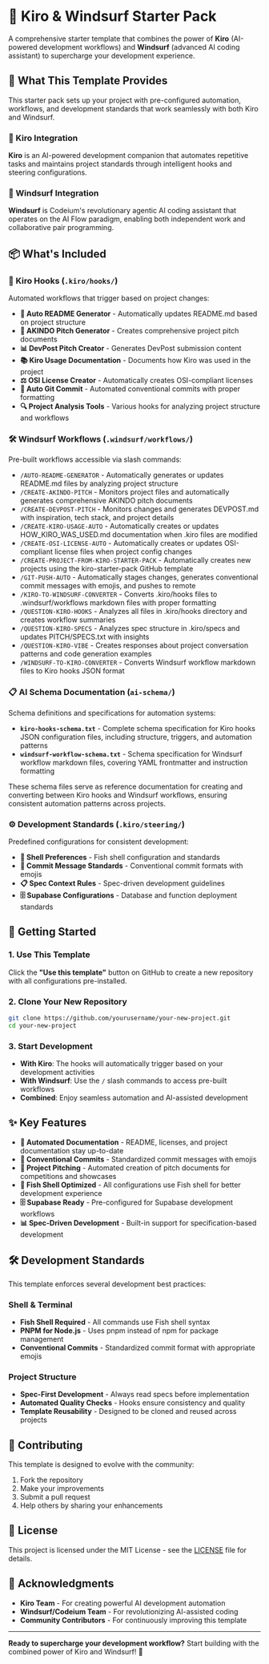 # 🚀 Kiro & Windsurf Starter Pack

A comprehensive starter template that combines the power of **Kiro** (AI-powered development workflows) and **Windsurf** (advanced AI coding assistant) to supercharge your development experience.

## 🎯 What This Template Provides

This starter pack sets up your project with pre-configured automation, workflows, and development standards that work seamlessly with both Kiro and Windsurf.

### 🤖 Kiro Integration
**Kiro** is an AI-powered development companion that automates repetitive tasks and maintains project standards through intelligent hooks and steering configurations.

### 🌊 Windsurf Integration  
**Windsurf** is Codeium's revolutionary agentic AI coding assistant that operates on the AI Flow paradigm, enabling both independent work and collaborative pair programming.

## 📦 What's Included

### 🔗 Kiro Hooks (`.kiro/hooks/`)
Automated workflows that trigger based on project changes:

- **📝 Auto README Generator** - Automatically updates README.md based on project structure
- **🎯 AKINDO Pitch Generator** - Creates comprehensive project pitch documents
- **📊 DevPost Pitch Creator** - Generates DevPost submission content
- **📚 Kiro Usage Documentation** - Documents how Kiro was used in the project
- **⚖️ OSI License Creator** - Automatically creates OSI-compliant licenses
- **🔄 Auto Git Commit** - Automated conventional commits with proper formatting
- **🔍 Project Analysis Tools** - Various hooks for analyzing project structure and workflows

### 🛠️ Windsurf Workflows (`.windsurf/workflows/`)
Pre-built workflows accessible via slash commands:

- `/AUTO-README-GENERATOR` - Automatically generates or updates README.md files by analyzing project structure
- `/CREATE-AKINDO-PITCH` - Monitors project files and automatically generates comprehensive AKINDO pitch documents
- `/CREATE-DEVPOST-PITCH` - Monitors changes and generates DEVPOST.md with inspiration, tech stack, and project details
- `/CREATE-KIRO-USAGE-AUTO` - Automatically creates or updates HOW_KIRO_WAS_USED.md documentation when .kiro files are modified
- `/CREATE-OSI-LICENSE-AUTO` - Automatically creates or updates OSI-compliant license files when project config changes
- `/CREATE-PROJECT-FROM-KIRO-STARTER-PACK` - Automatically creates new projects using the kiro-starter-pack GitHub template
- `/GIT-PUSH-AUTO` - Automatically stages changes, generates conventional commit messages with emojis, and pushes to remote
- `/KIRO-TO-WINDSURF-CONVERTER` - Converts .kiro/hooks files to .windsurf/workflows markdown files with proper formatting
- `/QUESTION-KIRO-HOOKS` - Analyzes all files in .kiro/hooks directory and creates workflow summaries
- `/QUESTION-KIRO-SPECS` - Analyzes spec structure in .kiro/specs and updates PITCH/SPECS.txt with insights
- `/QUESTION-KIRO-VIBE` - Creates responses about project conversation patterns and code generation examples
- `/WINDSURF-TO-KIRO-CONVERTER` - Converts Windsurf workflow markdown files to Kiro hooks JSON format

### 📋 AI Schema Documentation (`ai-schema/`)
Schema definitions and specifications for automation systems:

- **`kiro-hooks-schema.txt`** - Complete schema specification for Kiro hooks JSON configuration files, including structure, triggers, and automation patterns
- **`windsurf-workflow-schema.txt`** - Schema specification for Windsurf workflow markdown files, covering YAML frontmatter and instruction formatting

These schema files serve as reference documentation for creating and converting between Kiro hooks and Windsurf workflows, ensuring consistent automation patterns across projects.

### ⚙️ Development Standards (`.kiro/steering/`)
Predefined configurations for consistent development:

- **🐚 Shell Preferences** - Fish shell configuration and standards
- **💬 Commit Message Standards** - Conventional commit formats with emojis
- **📋 Spec Context Rules** - Spec-driven development guidelines
- **🗄️ Supabase Configurations** - Database and function deployment standards

## 🚀 Getting Started

### 1. Use This Template
Click the **"Use this template"** button on GitHub to create a new repository with all configurations pre-installed.

### 2. Clone Your New Repository
```bash
git clone https://github.com/yourusername/your-new-project.git
cd your-new-project
```

### 3. Start Development
- **With Kiro**: The hooks will automatically trigger based on your development activities
- **With Windsurf**: Use the `/` slash commands to access pre-built workflows
- **Combined**: Enjoy seamless automation and AI-assisted development

## ✨ Key Features

- **🔄 Automated Documentation** - README, licenses, and project documentation stay up-to-date
- **📝 Conventional Commits** - Standardized commit messages with emojis
- **🎯 Project Pitching** - Automated creation of pitch documents for competitions and showcases
- **🐚 Fish Shell Optimized** - All configurations use Fish shell for better development experience
- **🗄️ Supabase Ready** - Pre-configured for Supabase development workflows
- **📊 Spec-Driven Development** - Built-in support for specification-based development

## 🛠️ Development Standards

This template enforces several development best practices:

### Shell & Terminal
- **Fish Shell Required** - All commands use Fish shell syntax
- **PNPM for Node.js** - Uses pnpm instead of npm for package management
- **Conventional Commits** - Standardized commit format with appropriate emojis

### Project Structure
- **Spec-First Development** - Always read specs before implementation
- **Automated Quality Checks** - Hooks ensure consistency and quality
- **Template Reusability** - Designed to be cloned and reused across projects

## 🤝 Contributing

This template is designed to evolve with the community:

1. Fork the repository
2. Make your improvements
3. Submit a pull request
4. Help others by sharing your enhancements

## 📜 License

This project is licensed under the MIT License - see the [LICENSE](LICENSE) file for details.

## 🙏 Acknowledgments

- **Kiro Team** - For creating powerful AI development automation
- **Windsurf/Codeium Team** - For revolutionizing AI-assisted coding
- **Community Contributors** - For continuously improving this template

---

**Ready to supercharge your development workflow?** Start building with the combined power of Kiro and Windsurf! 🚀
